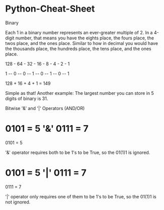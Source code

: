 # Python-Cheat-Sheet

Binary
 
Each 1 in a binary number represents an ever-greater multiple of 2. In a 4-digit number, that means you have the eights place, the fours place, the twos place, and the ones place. Similar to how in decimal you would have the thousands place, the hundreds place, the tens place, and the ones place.

128 - 64 - 32 - 16 - 8 - 4 - 2 - 1

1 --  0  -- 0  -- 1  -- 0  -- 1  -- 0 --  1

128 + 16 + 4 + 1 = 149

Simple as that! Another example: The largest number you can store in 5 digits of binary is 31.


Bitwise '&' and '|' Operators (AND/OR)

0101 = 5
'&'
0111 = 7
=
0101 = 5

'&' operator requires both to be 1's to be True, so the 01(1)1 is ignored.

0101 = 5
'|'
0111 = 7
=
0111 = 7

'|' operator only requires one of them to be 1's to be True, so the 01(1)1 is not ignored.